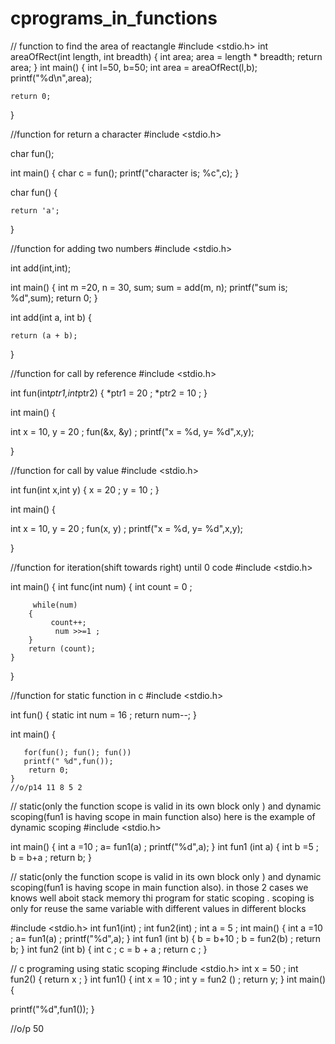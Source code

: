 # cprograms_in_functions



// function to find the area of reactangle
#include <stdio.h>
int areaOfRect(int length, int breadth)
{
    int area;
    area = length * breadth;
    return area;
}
int main()
{
 int l=50, b=50;
 int area = areaOfRect(l,b);
    printf("%d\n",area);

    return 0;
}



//function for return a character
#include <stdio.h>

char fun();

int main()
{
 char c = fun();
 printf("character is; %c",c);
}

   char fun()
   {

    return 'a';
}

//function for adding two numbers
#include <stdio.h>

int add(int,int);

int main()
{
 int m =20, n = 30, sum;
 sum = add(m, n);
 printf("sum is; %d",sum);
 return 0;
}

   int add(int a, int b)
   {

    return (a + b);
}




//function for call by reference
#include <stdio.h>

int fun(int*ptr1,int*ptr2)
{
    *ptr1 = 20 ; 
    *ptr2 = 10 ;
}

int main()
{
    
 int x = 10, y = 20 ;
fun(&x, &y) ;
printf("x = %d, y= %d",x,y);

}




//function for call by value
#include <stdio.h>

int fun(int x,int y)
{
    x = 20 ; 
    y = 10 ;
}

int main()
{
    
 int x = 10, y = 20 ;
fun(x, y) ;
printf("x = %d, y= %d",x,y);

}




//function for iteration(shift towards right) until 0 code
#include <stdio.h>

int main()
{
    int func(int num)
    {
         int count = 0 ;
          
         while(num)
        { 
             count++;
              num >>=1 ; 
        }
        return (count);
    }
}


//function for static function in c
#include <stdio.h>

 int fun()
    {
        static int num = 16 ;
        return num--;
    }
       
int main()
{
      
       for(fun(); fun(); fun())
       printf(" %d",fun());
        return 0;
    }
    //o/p14 11 8 5 2






 // static(only the function scope is valid in its own block only ) and dynamic scoping(fun1 is having scope in main function also) here is the example of dynamic scoping 
#include <stdio.h>

int main() 
    {
      int a =10 ; 
         a= fun1(a) ;
        printf("%d",a);
    }
int fun1 (int a)
              {
                int b =5 ;
                b = b+a ;
                return b;
             }






// static(only the function scope is valid in its own block only ) and dynamic scoping(fun1 is having scope in main function also). in those 2 cases we knows well aboit stack memory thi program for static scoping . scoping is only for reuse the same variable with different values in different blocks

#include <stdio.h>
int fun1(int) ;
int fun2(int) ;
int a = 5 ;
int main() 
    {
      int a =10 ; 
         a= fun1(a) ;
        printf("%d",a);
    }
int fun1 (int b)
              {
                b = b+10 ;
                b = fun2(b) ;
                return b;
             }
int fun2 (int b)
                {
                    int c ;
                    c = b + a ; 
                    return c ;
                }





// c programing using static scoping 
#include <stdio.h>
int x = 50 ;
int fun2()
{
    return x ;
}
int fun1()
{
    int x = 10 ;
    int y = fun2 () ;
    return y;
}
int main()
{
  
printf("%d",fun1());
}

//o/p 50

